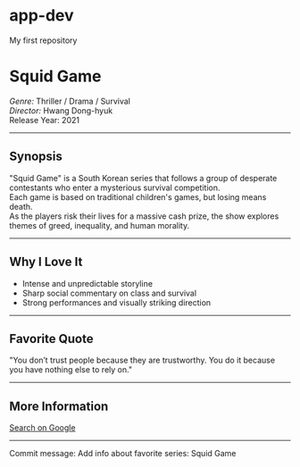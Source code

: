 # app-dev
My first repository
# Squid Game

*Genre:* Thriller / Drama / Survival  
*Director:* Hwang Dong-hyuk  
Release Year: 2021  

---
## Synopsis
"Squid Game" is a South Korean series that follows a group of desperate contestants who enter a mysterious survival competition.  
Each game is based on traditional children's games, but losing means death.  
As the players risk their lives for a massive cash prize, the show explores themes of greed, inequality, and human morality.

---

## Why I Love It
- Intense and unpredictable storyline  
- Sharp social commentary on class and survival  
- Strong performances and visually striking direction  

---

## Favorite Quote
"You don’t trust people because they are trustworthy. You do it because you have nothing else to rely on."

---

## More Information
[Search on Google](https://www.google.com/search?q=Squid+Game+series)

---

Commit message:
Add info about favorite series: Squid Game
